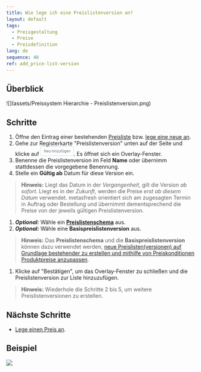 ```yaml
---
title: Wie lege ich eine Preislistenversion an?
layout: default
tags:
  - Preisgestaltung
  - Preise
  - Preisdefinition
lang: de
sequence: 40
ref: add_price-list-version
---
```


## Überblick
![](assets/Preissystem Hierarchie - Preislistenversion.png)

## Schritte
1. Öffne den Eintrag einer bestehenden [Preisliste](Menu) bzw. [lege eine neue an](Preisliste_anlegen).
1. Gehe zur Registerkarte "Preislistenversion" unten auf der Seite und klicke auf !["Neu hinzufügen"](assets/Neu_hinzufuegen_Button.png). Es öffnet sich ein Overlay-Fenster.
1. Benenne die Preislistenversion im Feld **Name** oder übernimm stattdessen die vorgegebene Benennung.
1. Stelle ein **Gültig ab** Datum für diese Version ein.
 >**Hinweis:** Liegt das Datum in der *Vergangenheit*, gilt die Version *ab sofort*. Liegt es in der *Zukunft*, werden die Preise *erst ab diesem Datum* verwendet. metasfresh orientiert sich am zugesagten Termin in Auftrag oder Bestellung und übernimmt dementsprechend die Preise von der jeweils gültigen Preislistenversion.

1. ***Optional:*** Wähle ein [**Preislistenschema**](Preislistenschema_anlegen) aus.
1. ***Optional:*** Wähle eine **Basispreislistenversion** aus.
 >**Hinweis:** Das **Preislistenschema** und die **Basispreislistenversion** können dazu verwendet werden, [neue Preislisten(versionen) auf Grundlage bestehender zu erstellen und mithilfe von Preiskonditionen Produktpreise anzupassen](Preise_von_Preislistenversion_kopieren).

1. Klicke auf "Bestätigen", um das Overlay-Fenster zu schließen und die Preislistenversion zur Liste hinzuzufügen.
 >**Hinweis:** Wiederhole die Schritte 2 bis 5, um weitere Preislistenversionen zu erstellen.

## Nächste Schritte
- [Lege einen Preis an](Preis_anlegen).

## Beispiel
![](assets/Preislistenversion_anlegen.gif)

